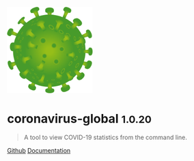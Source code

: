 <img src="_media/logo.png" alt="drawing" width="200"/>

# coronavirus-global <small>1.0.20</small>

> A tool to view COVID-19 statistics from the command line.

[Github](https://github.com/iamkhattar/coronavirus-global)
[Documentation](README.md)
